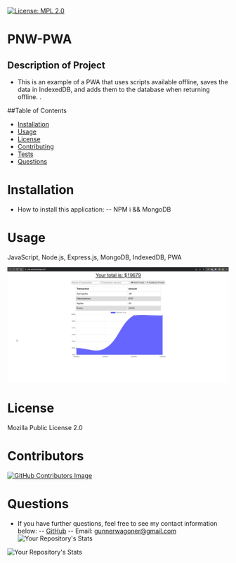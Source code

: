 [![License: MPL 2.0](https://img.shields.io/badge/License-MPL_2.0-brightgreen.svg)](https://opensource.org/licenses/MPL-2.0)

# PNW-PWA

## Description of Project

- This is an example of a PWA that uses scripts available offline, saves the data in IndexedDB, and adds them to the database when returning offline. .

##Table of Contents

- [Installation](#Installation)
- [Usage](#Usage)
- [License](#License)
- [Contributing](#Contributing)
- [Tests](#Tests)
- [Questions](#Questions)

# Installation

- How to install this application:
  -- NPM i && MongoDB

# Usage

JavaScript, Node.js, Express.js, MongoDB, IndexedDB, PWA

![Screenshot of the Application](/public/assets/screenshot.png)

# License

Mozilla Public License 2.0

# Contributors

[![GitHub Contributors Image](https://contrib.rocks/image?repo=GunnySensei/PNW-PWA)](https://github.com/GunnySensei/PNW-PWA)

# Questions

- If you have further questions, feel free to see my contact information below:
  -- [GitHub](https://github.com/GunnySensei)
  -- Email: gunnerwagoner@gmail.com
  ![Your Repository's Stats](https://github-readme-stats.vercel.app/api/top-langs/?username=GunnySensei&theme=blue-green)

![Your Repository's Stats](https://github-readme-stats.vercel.app/api?username=GunnySensei&show_icons=true)
